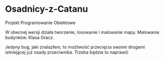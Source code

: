 # Osadnicy-z-Catanu
Projekt Programowanie Obiektowe 

W obecnej wersji działa tworzenie, losowanie i malowanie mapy.
Malowanie budynków.
Klasa Gracz.

Jedyny bug, jaki znalazłem, to możliwość przecięcia swoimi drogami istniejącej już osady przeciwnika.
Trzeba będzie to naprawić
